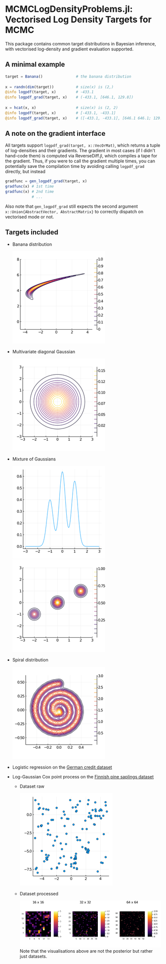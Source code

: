 # MCMCLogDensityProblems.jl: Vectorised Log Density Targets for MCMC

This package contains common target distributions in Bayesian inference, with vectorised log-density and gradient evaluation supported.

## A minimal example

```julia
target = Banana()               # the banana distribution

x = randn(dim(target))          # size(x) is (2,)
@info logpdf(target, x)         # -433.1
@info logpdf_grad(target, x)    # (-433.1, [646.1, 129.8])

x = hcat(x, x)                  # size(x) is (2, 2)
@info logpdf(target, x)         # [-433.1, -433.1]
@info logpdf_grad(target, x)    # ([-433.1, -433.1], [646.1 646.1; 129.8 129.8])
```

## A note on the gradient interface

All targets support `logpdf_grad(target, x::VecOrMat)`, which returns a tuple of log-densities and their gradients.
The gradient in most cases (if I didn't hand-code them) is computed via ReverseDiff.jl, which compiles a tape for the gradient.
Thus, if you were to call the gradient multiple times, you can potentially save the compilation time by avoiding calling `logpdf_grad` directly, but instead
```julia
gradfunc = gen_logpdf_grad(target, x)
gradfunc(x) # 1st time
gradfunc(x) # 2nd time
            # ...
```
Also note that `gen_logpdf_grad` still expects the second argument `x::Union{AbstractVector, AbstractMatrix}` to correctly dispatch on vectorised mode or not.

## Targets included

- Banana distribution 
  
  ![](test/banana.png)
- Multivariate diagonal Gaussian 
  
  ![](test/2d_gaussian.png)
- Mixture of Gaussians 
  
  ![](test/1d_mog.png) 
  ![](test/2d_mog.png)
- Spiral distribution 
  
  ![](test/spiral.png)
- Logistic regression on the [German credit dataset](https://archive.ics.uci.edu/ml/datasets/statlog+(german+credit+data))
- Log-Gaussian Cox point process on the [Finnish pine saplings dataset](https://rdrr.io/cran/spatstat.data/man/finpines.html)
  - Dataset raw
    
    ![](test/finpine-raw.png)
  - Dataset processed
    
    ![](test/finpine-grid.png)
  Note that the visualisations above are not the posterior but rather just datasets.

